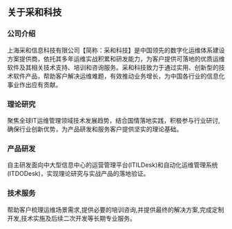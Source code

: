 ## 关于采和科技

### **公司介绍**
上海采和信息科技有限公司【简称：采和科技】是中国领先的数字化运维体系建设方案提供商，依托其多年运维实战积累和研发能力，为客户提供可落地的优质运维软件及其相关技术支持、培训和咨询服务。采和科技致力于通过实用、创新型的技术软件产品，帮助客户解决运维难题，有效推动业务增长，为中国各行业的信息化事业作出应有贡献。

### **理论研究**
聚焦全球IT运维管理领域技术发展趋势，结合国情落地实践，积极参与行业研讨,确保行业创新优势，为产品研发和服务客户提供坚实的理论基础。

###  **产品研发**
自主研发面向中大型信息中心的运营管理平台(ITILDesk)和自动化运维管理系统(ITDODesk)，实现理论研究与实战产品的落地验证。

###  **技术服务**
帮助客户梳理运维场景需求,提供必要的培训咨询,并提供最终的解决方案,完成定制开发,技术实施及后续二次开发等长期专业服务。
